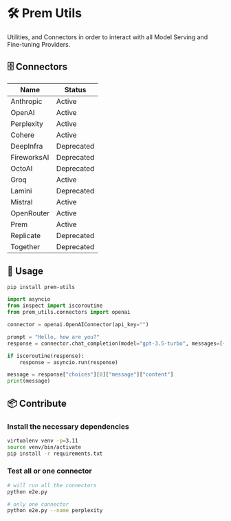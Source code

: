 # 🛠️ Prem Utils

Utilities, and Connectors in order to interact with all Model Serving and Fine-tuning Providers.

## 🗄️ Connectors

| Name        | Status     |
| ----------- | ---------- |
| Anthropic   | Active     |
| OpenAI      | Active     |
| Perplexity  | Active     |
| Cohere      | Active     |
| DeepInfra   | Deprecated |
| FireworksAI | Deprecated |
| OctoAI      | Deprecated |
| Groq        | Active     |
| Lamini      | Deprecated |
| Mistral     | Active     |
| OpenRouter  | Active     |
| Prem        | Active     |
| Replicate   | Deprecated |
| Together    | Deprecated |

## 🤙 Usage

```bash
pip install prem-utils
```

```python
import asyncio
from inspect import iscoroutine
from prem_utils.connectors import openai

connector = openai.OpenAIConnector(api_key="")

prompt = "Hello, how are you?"
response = connector.chat_completion(model="gpt-3.5-turbo", messages=[{"role": "user", "content": prompt}])

if iscoroutine(response):
    response = asyncio.run(response)

message = response["choices"][0]["message"]["content"]
print(message)
```

## 📦 Contribute

### Install the necessary dependencies

```bash
virtualenv venv -p=3.11
source venv/bin/activate
pip install -r requirements.txt
```

### Test all or one connector

```bash
# will run all the connectors
python e2e.py

# only one connector
python e2e.py --name perplexity
```
